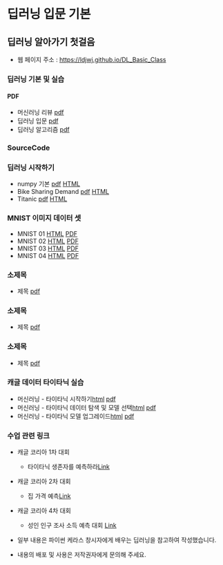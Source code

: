 # 딥러닝 입문 기본
 
##  딥러닝 알아가기 첫걸음
 * 웹 페이지 주소 : https://ldjwj.github.io/DL_Basic_Class

### 딥러닝 기본 및 실습
#### PDF
 * 머신러닝 리뷰 [pdf](https://ldjwj.github.io/DL_Basic_Class/part04_01_dl_start/01A_DLML_Review_v121_2001_pdfver.pdf)
 * 딥러닝 입문 [pdf](https://ldjwj.github.io/DL_Basic_Class/part04_01_dl_start/01B_DLML_딥러닝기초.pdf)
 * 딥러닝 알고리즘  [pdf](https://ldjwj.github.io/DL_Basic_Class/part04_02_dl_mnist/01C_DL_Intro_2001_v10.pdf)
 
 
### SourceCode

### 딥러닝 시작하기
 * numpy 기본 [pdf](https://ldjwj.github.io/part04_01_dl_start/ch01_01_KerasStart_numpy.html)        [HTML](https://ldjwj.github.io/part04_01_dl_start/ch01_01_KerasStart_numpy.pdf)
 * Bike Sharing Demand [pdf](https://ldjwj.github.io/part04_01_dl_start/ch01_02_Neural_Net_Bike.html)        [HTML](https://ldjwj.github.io/part04_01_dl_start/ch01_02_Neural_Net_Bike.pdf)
 * Titanic [pdf](https://ldjwj.github.io/part04_01_dl_start/ch01_03_Neural_Net_Titanic.html)        [HTML](https://ldjwj.github.io/part04_01_dl_start/ch01_03_Neural_Net_Titanic.pdf)
 
### MNIST 이미지 데이터 셋
 * MNIST 01 [HTML](https://ldjwj.github.io/part04_02_dl_mnist/ch01_04_DL_mnist01_firstmodel.html)        [PDF](https://ldjwj.github.io/part04_02_dl_mnist/ch01_04_DL_mnist01_firstmodel.pdf)
 * MNIST 02 [HTML](https://ldjwj.github.io/part04_02_dl_mnist/ch01_04_DL_mnist02_up.html)        [PDF](https://ldjwj.github.io/part04_02_dl_mnist/ch01_04_DL_mnist02_up.pdf)
 * MNIST 03 [HTML](https://ldjwj.github.io/part04_02_dl_mnist/ch01_05_DL_mnist03_up.html)        [PDF](https://ldjwj.github.io/part04_02_dl_mnist/ch01_05_DL_mnist03_up.pdf)
 * MNIST 04 [HTML](https://ldjwj.github.io/part04_02_dl_mnist/ch02_06_DL_mnist04_EarlyStop.html)        [PDF](https://ldjwj.github.io/part04_02_dl_mnist/ch02_06_DL_mnist04_EarlyStop.pdf)
 
### 소제목
 * 제목 [pdf](https://ldjwj.github.io/DL_Basic_Class/code/)
 
### 소제목
 * 제목 [pdf](https://ldjwj.github.io/DL_Basic_Class/code/)
 
### 소제목
 * 제목 [pdf](https://ldjwj.github.io/DL_Basic_Class/code/)
 
### 캐글 데이터 타이타닉 실습
 * 머신러닝 - 타이타닉 시작하기[html](https://ldjwj.github.io/DL_Basic_Class/part03_ml/ch02_03_02A_titanic_firstsub.html)  [pdf](https://ldjwj.github.io/DL_Basic_Class/part03_ml/ch02_03_02A_titanic_firstsub.pdf)
 * 머신러닝 - 타이타닉 데이터 탐색 및 모델 선택[html](https://ldjwj.github.io/DL_Basic_Class/part03_ml/ch02_03_02B_titanic.html)  [pdf](https://ldjwj.github.io/DL_Basic_Class/part03_ml/ch02_03_02B_titanic.pdf)
 * 머신러닝 - 타이타닉 모델 업그레이드[html](https://ldjwj.github.io/DL_Basic_Class/part03_ml/ch02_03_02C_titanic.html)  [pdf](https://ldjwj.github.io/DL_Basic_Class/part03_ml/ch02_03_02C_titanic.pdf)

 ### 수업 관련 링크
 * 캐글 코리아 1차 대회 
    * 타이타닉 생존자를 예측하라[Link](https://www.kaggle.com/c/2019-1st-ml-month-with-kakr)
 
 * 캐글 코리아 2차 대회 
    * 집 가격 예측[Link](https://www.kaggle.com/c/2019-2nd-ml-month-with-kakr)
  
 * 캐글 코리아 4차 대회 
    * 성인 인구 조사 소득 예측 대회 [Link](https://www.kaggle.com/t/604c205697e042de83c58025a90e632a)
 
 * 일부 내용은 파이썬 케라스 창시자에게 배우는 딥러닝을 참고하여 작성했습니다.
 * 내용의 배포 및 사용은 저작권자에게 문의해 주세요.
